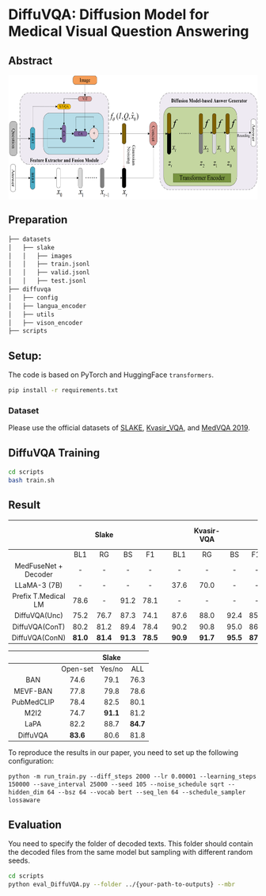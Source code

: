 # **DiffuVQA: Diffusion Model for Medical Visual Question Answering**
## Abstract
<div  align="center">    
<img src="./img/DiffuVQA.png" 
width = "700" height = "250" 
alt="1" align=center />
</div>


## Preparation
```bash
├── datasets
│   ├── slake
│   │   ├── images
│   │   ├── train.jsonl	
│   │   ├── valid.jsonl
│   │   ├── test.jsonl
├── diffuvqa
│   ├── config
│   ├── langua_encoder
│   ├── utils
│   ├── vison_encoder
├── scripts
```
## Setup:

The code is based on PyTorch and HuggingFace `transformers`.

```bash
pip install -r requirements.txt 
```

### Dataset

Please use the official datasets of [SLAKE](https://huggingface.co/datasets/BoKelvin/SLAKE), [Kvasir_VQA](https://huggingface.co/datasets/SushantGautam/kvasir-vqa), and [MedVQA 2019](https://huggingface.co/datasets/dineshcr7/MED-VQA-2019).

## DiffuVQA Training

```bash
cd scripts
bash train.sh
```

## Result
|                      |          |  Slake   |          |          |      |          | Kvasir-VQA |          |          |      |          | Med-VQA-2019 |          |          |
| :------------------: | :------: | :------: | :------: | :------: | :--: | :------: | :--------: | :------: | :------: | :--: | :------: | :----------: | :------: | :------: |
|                      |   BL1    |    RG    |    BS    |    F1    |      |   BL1    |     RG     |    BS    |   F1.    |      |   BL1    |      RG      |    BS    |   F1.    |
| MedFuseNet + Decoder |    -     |    -     |    -     |    -     |      |    -     |     -      |    -     |    -     |      |   27.6   |      -       |    -     |   22.9   |
|     LLaMA-3 (7B)     |    -     |    -     |    -     |    -     |      |   37.6   |    70.0    |    -     |    -     |      |    -     |      -       |    -     |    -     |
| Prefix T.Medical LM  |   78.6   |    -     |   91.2   |   78.1   |      |    -     |     -      |    -     |    -     |      |    -     |      -       |    -     |    -     |
|    DiffuVQA(Unc)     |   75.2   |   76.7   |   87.3   |   74.1   |      |   87.6   |    88.0    |   92.4   |   85.1   |      |   50.5   |     50.8     |   73.2   |   47.5   |
|    DiffuVQA(ConT)    |   80.2   |   81.2   |   89.4   |   78.4   |      |   90.2   |    90.8    |   95.0   |   86.7   |      |   54.5   |     55.1     |   75.0   |   52.5   |
|    DiffuVQA(ConN)    | **81.0** | **81.4** | **91.3** | **78.5** |      | **90.9** |  **91.7**  | **95.5** | **87.4** |      | **55.5** |   **56.5**   | **79.2** | **53.1** |

|            |          |  Slake   |          |
| :--------: | :------: | :------: | :------: |
|            | Open-set |  Yes/no  |   ALL    |
|    BAN     |   74.6   |   79.1   |   76.3   |
|  MEVF-BAN  |   77.8   |   79.8   |   78.6   |
| PubMedCLIP |   78.4   |   82.5   |   80.1   |
|    M2I2    |   74.7   | **91.1** |   81.2   |
|    LaPA    |   82.2   |   88.7   | **84.7** |
|  DiffuVQA  | **83.6** |   80.6   |   81.8   |

To reproduce the results  in our paper, you need to set up the following configuration:

```
python -m run_train.py --diff_steps 2000 --lr 0.00001 --learning_steps 150000 --save_interval 25000 --seed 105 --noise_schedule sqrt --hidden_dim 64 --bsz 64 --vocab bert --seq_len 64 --schedule_sampler lossaware
```

## Evaluation

You need to specify the folder of decoded texts. This folder should contain the decoded files from the same model but sampling with different random seeds.

```bash
cd scripts
python eval_DiffuVQA.py --folder ../{your-path-to-outputs} --mbr
```
